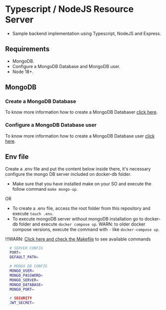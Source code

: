 # Typescript / NodeJS Resource Server
- Sample backend implementation using Typescript, NodeJS and Express.

## Requirements

- MongoDB.
- Configure a MongoDB Database and MongoDB user.
- Node 18+.

## MongoDB

### Create a MongoDB Database
To know more information how to create a MongoDB Databaser [click here](https://www.mongodb.com/docs/compass/current/databases).

### Configure a MongoDB Database user
To know more information how to create a MongoDB Database user [click here](https://www.mongodb.com/docs/manual/tutorial/create-users/).

## Env file

Create a .env file and put the content below inside there, it's necessary configure the mongo DB server included on docker-db folder.

- Make sure that you have installed make on your SO and execute the follow command `make mongo-up`.

OR

- To create a .env file, access the root folder from this repository and execute `touch .env`.
- To execute mongoDB server without mongoDB installation go to docker-db folder and execute `docker compose up`. WARN: to older docker compose versions, execute the command with `-` like `docker-compose up`.

!!!WARN: [Click here and check the Makefile](./Makefile) to see available commands

```sh
  # SERVER CONFIG
  PORT=
  DEFAULT_PATH=

  # MONGO DB CONFIG
  MONGO_USER=
  MONGO_PASSWORD=
  MONGO_SERVER=
  MONGO_DATABASE=
  MONGO_PORT=

  # SECURITY
  JWT_SECRET=
```